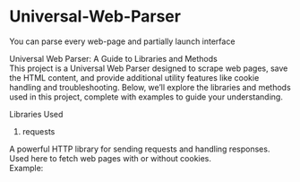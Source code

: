 # Universal-Web-Parser
You can parse every web-page and partially launch interface

Universal Web Parser: A Guide to Libraries and Methods  
This project is a Universal Web Parser designed to scrape web pages, save the HTML content, and provide additional utility features like cookie handling and troubleshooting. Below, we’ll explore the libraries and methods used in this project, complete with examples to guide your understanding.


Libraries Used  
1. requests  

A powerful HTTP library for sending requests and handling responses.  
Used here to fetch web pages with or without cookies.  
Example:  
